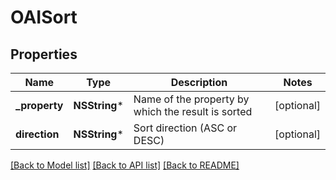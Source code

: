 # OAISort

## Properties
Name | Type | Description | Notes
------------ | ------------- | ------------- | -------------
**_property** | **NSString*** | Name of the property by which the result is sorted | [optional] 
**direction** | **NSString*** | Sort direction (ASC or DESC) | [optional] 

[[Back to Model list]](../README.md#documentation-for-models) [[Back to API list]](../README.md#documentation-for-api-endpoints) [[Back to README]](../README.md)


